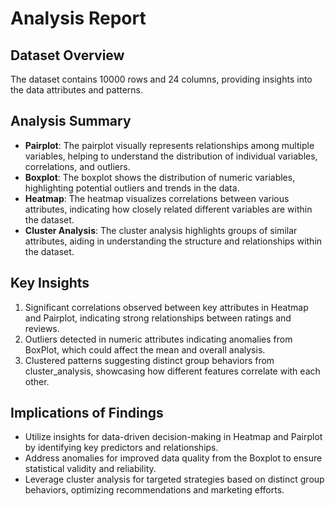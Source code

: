 # Analysis Report

## Dataset Overview
The dataset contains 10000 rows and 24 columns, providing insights into the data attributes and patterns.

## Analysis Summary
- **Pairplot**: The pairplot visually represents relationships among multiple variables, helping to understand the distribution of individual variables, correlations, and outliers.
- **Boxplot**: The boxplot shows the distribution of numeric variables, highlighting potential outliers and trends in the data.
- **Heatmap**: The heatmap visualizes correlations between various attributes, indicating how closely related different variables are within the dataset.
- **Cluster Analysis**: The cluster analysis highlights groups of similar attributes, aiding in understanding the structure and relationships within the dataset.

## Key Insights
1. Significant correlations observed between key attributes in Heatmap and Pairplot, indicating strong relationships between ratings and reviews.
2. Outliers detected in numeric attributes indicating anomalies from BoxPlot, which could affect the mean and overall analysis.
3. Clustered patterns suggesting distinct group behaviors from cluster_analysis, showcasing how different features correlate with each other.

## Implications of Findings
- Utilize insights for data-driven decision-making in Heatmap and Pairplot by identifying key predictors and relationships.
- Address anomalies for improved data quality from the Boxplot to ensure statistical validity and reliability.
- Leverage cluster analysis for targeted strategies based on distinct group behaviors, optimizing recommendations and marketing efforts.
